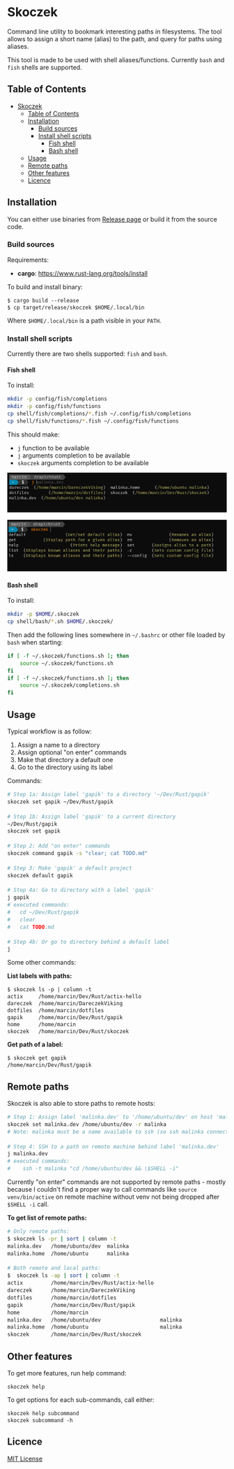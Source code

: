 # Skoczek

Command line utility to bookmark interesting paths in filesystems. The tool allows to assign a short name (alias) to the path, and query for paths using aliases.

This tool is made to be used with shell aliases/functions. Currently `bash` and `fish` shells are supported.

## Table of Contents

- [Skoczek](#skoczek)
  - [Table of Contents](#table-of-contents)
  - [Installation](#installation)
    - [Build sources](#build-sources)
    - [Install shell scripts](#install-shell-scripts)
      - [Fish shell](#fish-shell)
      - [Bash shell](#bash-shell)
  - [Usage](#usage)
  - [Remote paths](#remote-paths)
  - [Other features](#other-features)
  - [Licence](#licence)


## Installation

You can either use binaries from [Release page](https://github.com/silentlamb/skoczek/releases) or build it from the source code.

### Build sources

Requirements:

- **cargo**: https://www.rust-lang.org/tools/install


To build and install binary:

```
$ cargo build --release
$ cp target/release/skoczek $HOME/.local/bin
```

Where `$HOME/.local/bin` is a path visible in your `PATH`.

### Install shell scripts

Currently there are two shells supported: `fish` and `bash`.

#### Fish shell

To install:

```bash
mkdir -p config/fish/completions
mkdir -p config/fish/functions
cp shell/fish/completions/*.fish ~/.config/fish/completions
cp shell/fish/functions/*.fish ~/.config/fish/functions
```

This should make:

- `j` function to be available
- `j` arguments completion to be available
- `skoczek` arguments completion to be available

![Fish j completion](term02.png)

![Fish skoczek completion](term01.png)


#### Bash shell

To install:

```bash
mkdir -p $HOME/.skoczek
cp shell/bash/*.sh $HOME/.skoczek/
```

Then add the following lines somewhere in `~/.bashrc` or other file loaded by `bash` when starting:

```bash
if [ -f ~/.skoczek/functions.sh ]; then
    source ~/.skoczek/functions.sh
fi
if [ -f ~/.skoczek/functions.sh ]; then
    source ~/.skoczek/completions.sh
fi
```

## Usage

Typical workflow is as follow:

1. Assign a name to a directory
2. Assign optional "on enter" commands
3. Make that directory a default one
4. Go to the directory using its label

Commands:

```bash
# Step 1a: Assign label 'gapik' to a directory '~/Dev/Rust/gapik' 
skoczek set gapik ~/Dev/Rust/gapik

# Step 1b: Assign label 'gapik' to a current directory
~/Dev/Rust/gapik
skoczek set gapik

# Step 2: Add "on enter" commands
skoczek command gapik -s "clear; cat TODO.md"

# Step 3: Make 'gapik' a default project
skoczek default gapik

# Step 4a: Go to directory with a label 'gapik'
j gapik
# executed commands:
#   cd ~/Dev/Rust/gapik
#   clear
#   cat TODO.md

# Step 4b: Or go to directory behind a default label
j
```

Some other commands:

**List labels with paths:**

```
$ skoczek ls -p | column -t
actix     /home/marcin/Dev/Rust/actix-hello
dareczek  /home/marcin/DareczekViking
dotfiles  /home/marcin/dotfiles
gapik     /home/marcin/Dev/Rust/gapik
home      /home/marcin
skoczek   /home/marcin/Dev/Rust/skoczek
```

**Get path of a label:**

```
$ skoczek get gapik
/home/marcin/Dev/Rust/gapik
```

## Remote paths

Skoczek is also able to store paths to remote hosts:

```bash
# Step 1: Assign label 'malinka.dev' to '/home/ubuntu/dev' on host 'malinka'
skoczek set malinka.dev /home/ubuntu/dev -r malinka
# Note: malinka must be a name available to ssh (so ssh malinka connects to a host)

# Step 4: SSH to a path on remote machine behind label 'malinka.dev'
j malinka.dev
# executed commands:
#    ssh -t malinka "cd /home/ubuntu/dev && \$SHELL -i"
```

Currently "on enter" commands are not supported by remote paths - mostly because I couldn't
find a proper way to call commands like `source venv/bin/active` on remote machine without venv not being dropped after `$SHELL -i` call.

**To get list of remote paths:**

```bash
# Only remote paths:
$ skoczek ls -pr | sort | column -t
malinka.dev   /home/ubuntu/dev  malinka
malinka.home  /home/ubuntu      malinka

# Both remote and local paths:
$  skoczek ls -ap | sort | column -t
actix         /home/marcin/Dev/Rust/actix-hello
dareczek      /home/marcin/DareczekViking
dotfiles      /home/marcin/dotfiles
gapik         /home/marcin/Dev/Rust/gapik
home          /home/marcin
malinka.dev   /home/ubuntu/dev                   malinka
malinka.home  /home/ubuntu                       malinka
skoczek       /home/marcin/Dev/Rust/skoczek
```

## Other features

To get more features, run help command:

```
skoczek help
```

To get options for each sub-commands, call either:

```
skoczek help subcommand
skoczek subcommand -h
```


## Licence

[MIT License](LICENSE)
